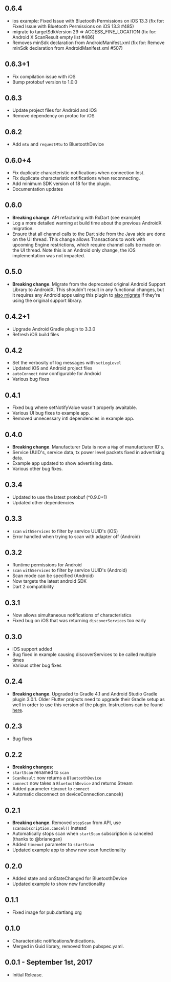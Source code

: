 ## 0.6.4
* ios example: Fixed Issue with Bluetooth Permissions on iOS 13.3 (fix for: Fixed Issue with Bluetooth Permissions on iOS 13.3 #485)
* migrate to targetSdkVersion 29 => ACCESS_FINE_LOCATION (fix for: Android X ScanResult empty list #486)
* Removes minSdk declaration from AndroidManifest.xml (fix for: Remove minSdk declaration from AndroidManifest.xml #507)

## 0.6.3+1
* Fix compilation issue with iOS
* Bump protobuf version to 1.0.0

## 0.6.3
* Update project files for Android and iOS
* Remove dependency on protoc for iOS

## 0.6.2
* Add `mtu` and `requestMtu` to BluetoothDevice

## 0.6.0+4
* Fix duplicate characteristic notifications when connection lost.
* Fix duplicate characteristic notifications when reconnecting.
* Add minimum SDK version of 18 for the plugin.
* Documentation updates

## 0.6.0
* **Breaking change**. API refactoring with RxDart (see example)
* Log a more detailed warning at build time about the previous AndroidX migration.
* Ensure that all channel calls to the Dart side from the Java side are done on the UI thread.
  This change allows Transactions to work with upcoming Engine restrictions, which require
  channel calls be made on the UI thread. Note this is an Android only change,
  the iOS implementation was not impacted.

## 0.5.0
* **Breaking change**. Migrate from the deprecated original Android Support
  Library to AndroidX. This shouldn't result in any functional changes, but it
  requires any Android apps using this plugin to [also
  migrate](https://developer.android.com/jetpack/androidx/migrate) if they're
  using the original support library.

## 0.4.2+1
* Upgrade Android Gradle plugin to 3.3.0
* Refresh iOS build files

## 0.4.2
* Set the verbosity of log messages with `setLogLevel`
* Updated iOS and Android project files
* `autoConnect` now configurable for Android
* Various bug fixes

## 0.4.1
* Fixed bug where setNotifyValue wasn't properly awaitable.
* Various UI bug fixes to example app.
* Removed unnecessary intl dependencies in example app.

## 0.4.0
* **Breaking change**. Manufacturer Data is now a `Map` of manufacturer ID's.
* Service UUID's, service data, tx power level packets fixed in advertising data.
* Example app updated to show advertising data.
* Various other bug fixes.

## 0.3.4
* Updated to use the latest protobuf (^0.9.0+1)
* Updated other dependencies

## 0.3.3
* `scan` `withServices` to filter by service UUID's (iOS)
* Error handled when trying to scan with adapter off (Android)

## 0.3.2
* Runtime permissions for Android
* `scan` `withServices` to filter by service UUID's (Android)
* Scan mode can be specified (Android)
* Now targets the latest android SDK
* Dart 2 compatibility

## 0.3.1
* Now allows simultaneous notifications of characteristics
* Fixed bug on iOS that was returning `discoverServices` too early

## 0.3.0
* iOS support added
* Bug fixed in example causing discoverServices to be called multiple times
* Various other bug fixes

## 0.2.4
* **Breaking change**. Upgraded to Gradle 4.1 and Android Studio Gradle plugin
  3.0.1. Older Flutter projects need to upgrade their Gradle setup as well in
  order to use this version of the plugin. Instructions can be found
  [here](https://github.com/flutter/flutter/wiki/Updating-Flutter-projects-to-Gradle-4.1-and-Android-Studio-Gradle-plugin-3.0.1).

## 0.2.3
* Bug fixes

## 0.2.2
* **Breaking changes**:
* `startScan` renamed to `scan`
* `ScanResult` now returns a `BluetoothDevice`
* `connect` now takes a `BluetoothDevice` and returns Stream<BluetoothDeviceState>
* Added parameter `timeout` to `connect`
* Automatic disconnect on deviceConnection.cancel()

## 0.2.1
* **Breaking change**. Removed `stopScan` from API, use `scanSubscription.cancel()` instead
* Automatically stops scan when `startScan` subscription is canceled (thanks to @brianegan)
* Added `timeout` parameter to `startScan`
* Updated example app to show new scan functionality

## 0.2.0

* Added state and onStateChanged for BluetoothDevice
* Updated example to show new functionality

## 0.1.1

* Fixed image for pub.dartlang.org

## 0.1.0

* Characteristic notifications/indications.
* Merged in Guid library, removed from pubspec.yaml.

## 0.0.1 - September 1st, 2017

* Initial Release.
